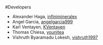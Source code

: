 #Developers

* Alexander Haga, [infinimineralex](https://github.com/infinimineralex)
* Angel Garcia, [angelgarcia999](https://github.com/angelgarcia999)
* Karl Ventayen, [KVentayen](https://github.com/KVentayen)
* Thomas Chiesa, [younitea](https://github.com/Younitea)
* Vishruth Byaramadu Lokesh, [vishruth1997](https://github.com/vishruth1997)
